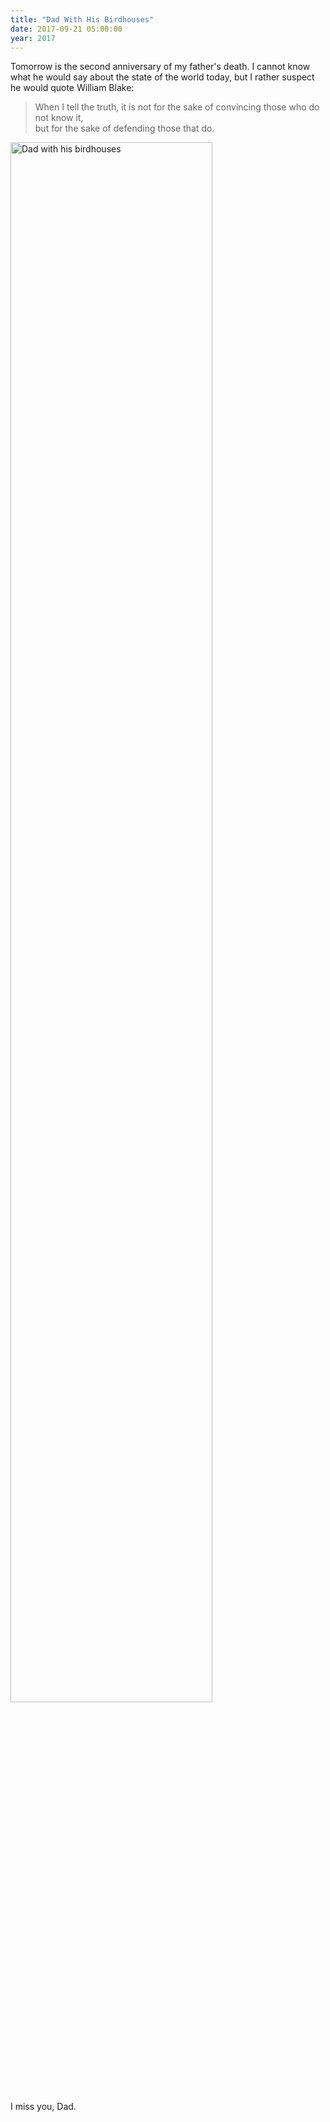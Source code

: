 ```yaml
---
title: "Dad With His Birdhouses"
date: 2017-09-21 05:00:00
year: 2017
---
```


Tomorrow is the second anniversary of my father's death.
I cannot know what he would say about the state of the world today,
but I rather suspect he would quote William Blake:

<blockquote>
When I tell the truth,
it is not for the sake of convincing those who do not know it,
<br>
but for the sake of defending those that do.
</blockquote>

<img src="{{'/files/2017/09/dad-birdhouses-2003.jpg' | relative_url}}" alt="Dad with his birdhouses" width="80%" class="centered">

I miss you, Dad.
